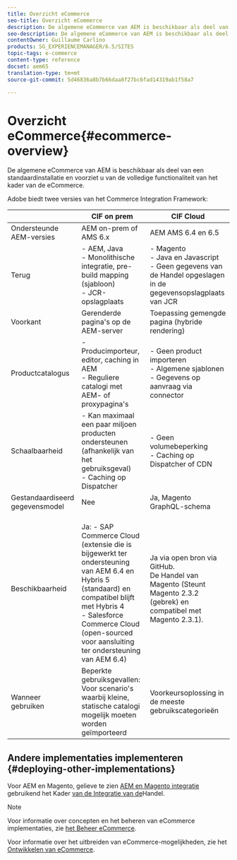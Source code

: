 ```yaml
---
title: Overzicht eCommerce
seo-title: Overzicht eCommerce
description: De algemene eCommerce van AEM is beschikbaar als deel van de standaardinstallatie en voorziet u van de volledige functionaliteit van het kader van de eCommerce.
seo-description: De algemene eCommerce van AEM is beschikbaar als deel van de standaardinstallatie en voorziet u van de volledige functionaliteit van het kader van de eCommerce.
contentOwner: Guillaume Carlino
products: SG_EXPERIENCEMANAGER/6.5/SITES
topic-tags: e-commerce
content-type: reference
docset: aem65
translation-type: tm+mt
source-git-commit: 5d46836a8b7b66daa8f27bc6fad14319ab1f58a7

---
```



# Overzicht eCommerce{#ecommerce-overview}

De algemene eCommerce van AEM is beschikbaar als deel van een standaardinstallatie en voorziet u van de volledige functionaliteit van het kader van de eCommerce.

Adobe biedt twee versies van het Commerce Integration Framework:

|  | CIF on prem | CIF Cloud |
|-------------------------|--------------------------------------------------------------------------------------------------------------------------------------------------------------------------------------------------------|------------------------------------------------------------------------------------------------------------------------|
| Ondersteunde AEM-versies | AEM on-prem of AMS 6.x | AEM AMS 6.4 en 6.5 |
| Terug | - AEM, Java <br> - Monolithische integratie, pre-build mapping (sjabloon)<br> - JCR-opslagplaats | - Magento <br>- Java en Javascript <br>- Geen gegevens van de Handel opgeslagen in de gegevensopslagplaats van JCR |
| Voorkant | Gerenderde pagina&#39;s op de AEM-server | Toepassing gemengde pagina (hybride rendering) |
| Productcatalogus | - Producimporteur, editor, caching in AEM <br>- Reguliere catalogi met AEM- of proxypagina&#39;s | - Geen product importeren <br>- Algemene sjablonen <br>- Gegevens op aanvraag via connector |
| Schaalbaarheid | - Kan maximaal een paar miljoen producten ondersteunen (afhankelijk van het gebruiksgeval) <br> - Caching op Dispatcher | - Geen volumebeperking <br>- Caching op Dispatcher of CDN |
| Gestandaardiseerd gegevensmodel | Nee | Ja, Magento GraphQL-schema |
| Beschikbaarheid | <br> Ja: - SAP Commerce Cloud (extensie die is bijgewerkt ter ondersteuning van AEM 6.4 en Hybris 5 (standaard) en compatibel blijft met Hybris 4 <br>- Salesforce Commerce Cloud (open-sourced voor aansluiting ter ondersteuning van AEM 6.4) | Ja via open bron via GitHub. <br> De Handel van Magento (Steunt Magento 2.3.2 (gebrek) en compatibel met Magento 2.3.1). |
| Wanneer gebruiken | Beperkte gebruiksgevallen: Voor scenario&#39;s waarbij kleine, statische catalogi mogelijk moeten worden geïmporteerd | Voorkeursoplossing in de meeste gebruikscategorieën |


## Andere implementaties implementeren {#deploying-other-implementations}

Voor AEM en Magento, gelieve te zien [AEM en Magento integratie](https://www.adobe.io/apis/experiencecloud/commerce-integration-framework/integrations.html#!AdobeDocs/commerce-cif-documentation/master/integrations/02-AEM-Magento.md) gebruikend het Kader [van de Integratie van de](https://www.adobe.io/apis/experiencecloud/commerce-integration-framework/integrations.html)Handel.

>[!NOTE]
>
>Voor informatie over concepten en het beheren van eCommerce implementaties, zie [het Beheer eCommerce](/help/sites-administering/ecommerce.md).
>
>Voor informatie over het uitbreiden van eCommerce-mogelijkheden, zie het [Ontwikkelen van eCommerce](/help/sites-developing/ecommerce.md).

